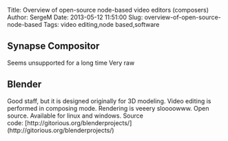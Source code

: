 Title: Overview of open-source node-based video editors (composers)
Author: SergeM
Date: 2013-05-12 11:51:00
Slug: overview-of-open-source-node-based
Tags: video editing,node based,software

<h2>Synapse Compositor </h2>Seems unsupported for a long time
Very raw






<h2>Blender</h2>Good staff, but it is designed originally for 3D modeling. Video editing is performed in composing mode. Rendering is veeery sloooowww. Open source. Available for linux and windows. 
Source code:&nbsp;[http://gitorious.org/blenderprojects/](http://gitorious.org/blenderprojects/)</div>
